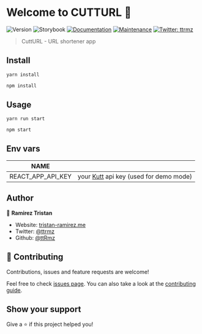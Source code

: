 # Welcome to CUTTURL 👋

![Version](https://img.shields.io/badge/version-0.1.0-blue.svg?cacheSeconds=2592000)
![Storybook](https://cdn.jsdelivr.net/gh/storybookjs/brand@master/badge/badge-storybook.svg)
[![Documentation](https://img.shields.io/badge/documentation-yes-brightgreen.svg)](https://github.com/ttRmz/cutturl#readme)
[![Maintenance](https://img.shields.io/badge/Maintained%3F-yes-green.svg)](https://github.com/ttRmz/cutturl/graphs/commit-activity)
[![Twitter: ttrmz](https://img.shields.io/twitter/follow/ttrmz.svg?style=social)](https://twitter.com/ttrmz)

> CuttURL - URL shortener app

## Install

```sh
yarn install
```

```sh
npm install
```

## Usage

```sh
yarn run start
```

```sh
npm start
```

## Env vars

| NAME              |                                                            |
| ----------------- | ---------------------------------------------------------- |
| REACT_APP_API_KEY | your [Kutt](https://kutt.it/) api key (used for demo mode) |

## Author

👤 **Ramirez Tristan**

- Website: [tristan-ramirez.me](https://www.tristan-ramirez.me)
- Twitter: [@ttrmz](https://twitter.com/ttrmz)
- Github: [@ttRmz](https://github.com/ttRmz)

## 🤝 Contributing

Contributions, issues and feature requests are welcome!

Feel free to check [issues page](https://github.com/ttRmz/cutturl/issues). You can also take a look at the [contributing guide](https://github.com/ttRmz/cutturl/blob/master/CONTRIBUTING.md).

## Show your support

Give a ⭐️ if this project helped you!
